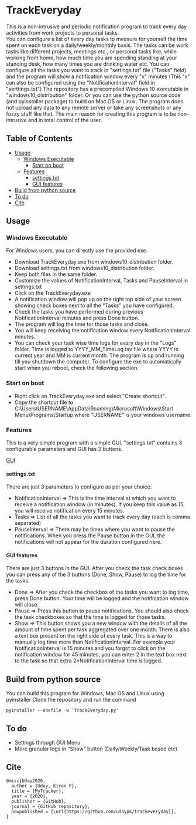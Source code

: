 # TrackEveryday
This is a non-intrusive and periodic notification program to track every day activities from work projects to personal tasks.  
You can configure a list of every day tasks to measure for yourself the time spent on each task on a daily/weekly/monthly basis.
The tasks can be work tasks like different projects, meetings etc., or personal tasks like, while working from home, how much time you are spending standing at your standing desk, how many times you are drinking water etc. 
You can configure all the tasks you want to track in \"settings.txt\" file (\"Tasks\" field) and the program will show a notification window every \"x\" minutes (This \"x\" can also be configured using the \"NotificationInterval\" field in \"serttings.txt\")
The repository has a precompiled Windows 10 executable in \"windows10_distribution\" folder. Or you can use the python source code (and pyinstaller package) to build on Mac OS or Linux. 
The program does not upload any data to any remote server or take any screenshots or any fuzzy stuff like that. The main reason for creating this program is to be non-intrusive and in total control of the user.

## Table of Contents

* [Usage](#usage)
  * [Windows Executable](#windows-executable)
    * [Start on boot](#start-on-boot)
  * [Features](#features)
    * [settings.txt](#settings-txt)
    * [GUI features](#gui-features)
* [Build from python source](#build-from-python-source)
* [To do](#to-do)
* [Cite](#cite)

## Usage

### Windows Executable
For Windows users, you can directly use the provided exe.
  * Download TrackEveryday.exe from windows10_distribution folder. 
  * Download settings.txt from windows10_distribution folder. 
  * Keep both files in the same folder.
  * Customize the values of NotificationInterval, Tasks and PauseInterval in settings.txt
  * Click on the TrackEveryday.exe
  * A notification window will pop up on the right top side of your screen showing check boxes next to all the "Tasks" you have configured.
  * Check the tasks you have performed during previous NotificationInterval minutes and press Done button.
  * The program will log the time for those tasks and close.
  * You will keep receiving the notification window every NotificationInterval minutes.
  * You can check your task wise time logs for every day in the "Logs" folder. Time is logged to YYYY_MM_TimeLog.tsv file where YYYY is current year and MM is current month.
The program is up and running till you shutdown the computer. To configure the exe to automatically start when you reboot, check the following section. 

### Start on boot
  * Right click on TrackEveryday.exe and select "Create shortcut".
  * Copy the shortcut file to C:\Users\USERNAME\AppData\Roaming\Microsoft\Windows\Start Menu\Programs\Startup  where "USERNAME" is your windows username

### Features
This is a very simple program with a simple GUI. "settings.txt" contains 3 configurable parameters and GUI has 3 buttons.

[GUI](https://github.com/udaypk/trackeveryday/blob/master/GUI.jpg)
#### settings.txt 
There are just 3 parameters to configure as per your choice.
  * NotificationInterval => This is the time interval at which you want to receive a notification window (in minutes). If you keep this value as 15, you will receive notification every 15 minutes.
  * Tasks => List of all the tasks you want to track every day (each is comma separated)
  * PauseInterval => There may be times where you want to pause the notifications. When you press the Pause button in the GUI, the notifications will not appear for the duration configured here.
  
#### GUI features 
There are just 3 buttons in the GUI. After you check the task check boxes you can press any of the 3 buttons (Done, Show, Pause) to log the time for the tasks.
  * Done => After you check the checkbox of the tasks you want to log time, press Done button. Your time will be logged and the notification window will close.
  * Pause => Press this button to pause notifications. You should also check the task checkboxes so that the time is logged for those tasks. 
  * Show => This button shows you a new window with the details of all the amount of time spent per task aggregated over one month.
There is also a text box present on the right side of every task. This is a way to manually log time more than NotificationInterval. 
For example your NotificationInterval is 15 minutes and you forgot to click on the notification window for 45 minutes, you can enter 2 in the text box next to the task so that extra 2*NotificationInterval time is logged.

## Build from python source
You can build this program for Windows, Mac OS and Linux using pyinstaller 
Clone the repository and run the command 
```
pyinstaller --onefile -w 'TrackEveryday.py'
```

## To do
  * Settings through GUI Menu
  * More granular logs in "Show" button (Daily/Weekly/Task based etc)

## Cite
```
@misc{Uday2020,
  author = {Uday, Kiran P},
  title = {MyTracker},
  year = {2020},
  publisher = {GitHub},
  journal = {GitHub repository},
  howpublished = {\url{https://github.com/udaypk/trackeveryday}},
}
```